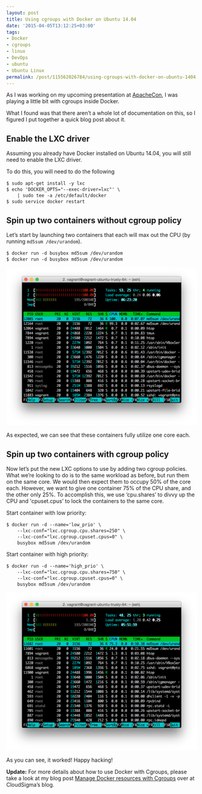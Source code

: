 ```yaml
---
layout: post
title: Using cgroups with Docker on Ubuntu 14.04
date: '2015-04-05T13:12:25+03:00'
tags:
- Docker
- cgroups
- linux
- DevOps
- ubuntu
- Ubuntu Linux
permalink: /post/115562026784/using-cgroups-with-docker-on-ubuntu-1404
---
```

As I was working on my upcoming presentation at [ApacheCon](http://www.apachecon.com/), I was playing a little bit with cgroups inside Docker.

What I found was that there aren’t a whole lot of documentation on this, so I figured I put together a quick blog post about it.

Enable the LXC driver
---------------------

Assuming you already have Docker installed on Ubuntu 14.04, you will still need to enable the LXC driver.

To do this, you will need to do the following

    $ sudo apt-get install -y lxc
    $ echo 'DOCKER_OPTS="--exec-driver=lxc"' \
        | sudo tee -a /etc/default/docker
    $ sudo service docker restart
    

Spin up two containers without cgroup policy
--------------------------------------------

Let’s start by launching two containers that each will max out the CPU (by running `md5sum /dev/urandom`).

    $ docker run -d busybox md5sum /dev/urandom
    $ docker run -d busybox md5sum /dev/urandom
    

![Docker containers running without cgroup policy](/tumblr_files/tumblr_inline_nmbyklbgPw1skxjxc_540.png)

As expected, we can see that these containers fully utilize one core each.

Spin up two containers with cgroup policy
-----------------------------------------

Now let’s put the new LXC options to use by adding two cgroup policies. What we’re looking to do is to the same workload as before, but run them on the same core. We would then expect them to occupy 50% of the core each. However, we want to give one container 75% of the CPU share, and the other only 25%. To accomplish this, we use ‘cpu.shares’ to divvy up the CPU and 'cpuset.cpus’ to lock the containers to the same core.

Start container with low priority:

    $ docker run -d --name='low_prio' \
        --lxc-conf="lxc.cgroup.cpu.shares=250" \ 
        --lxc-conf="lxc.cgroup.cpuset.cpus=0" \
        busybox md5sum /dev/urandom
    

Start container with high priority:

    $ docker run -d --name='high_prio' \
        --lxc-conf="lxc.cgroup.cpu.shares=750" \ 
        --lxc-conf="lxc.cgroup.cpuset.cpus=0" \
        busybox md5sum /dev/urandom
    

![Docker containers running with cgroup policy](/tumblr_files/tumblr_inline_nmbyk9EJyj1skxjxc_540.png)

As you can see, it worked! Happy hacking!

**Update:** For more details about how to use Docker with Cgroups, please take a look at my blog post [Manage Docker resources with Cgroups](https://www.cloudsigma.com/manage-docker-resources-with-cgroups/) over at CloudSigma’s blog.
